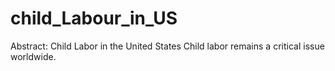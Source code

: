 # child_Labour_in_US
Abstract: Child Labor in the United States Child labor remains a critical issue worldwide.
